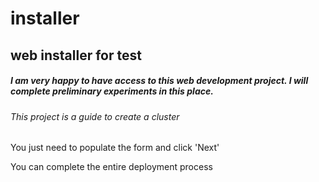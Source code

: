 # installer

web installer for test
----------------------

##### I am very happy to have access to this web development project. I will complete preliminary experiments in this place.

###### This project is a guide to create a cluster 


You just need to populate the form and click 'Next'

You can complete the entire deployment process
